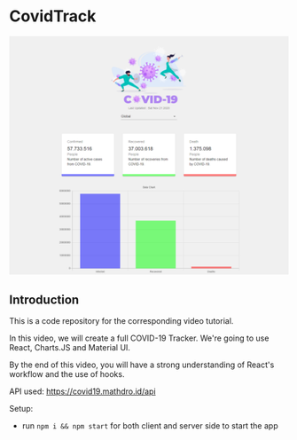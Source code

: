 # CovidTrack

![CovidTrack](https://raw.githubusercontent.com/ardhikarn/covidtrack/master/covidtrack.png)

## Introduction

This is a code repository for the corresponding video tutorial.

In this video, we will create a full COVID-19 Tracker. We're going to use React, Charts.JS and Material UI.

By the end of this video, you will have a strong understanding of React's workflow and the use of hooks.

API used: https://covid19.mathdro.id/api

Setup:

- run `npm i && npm start` for both client and server side to start the app
